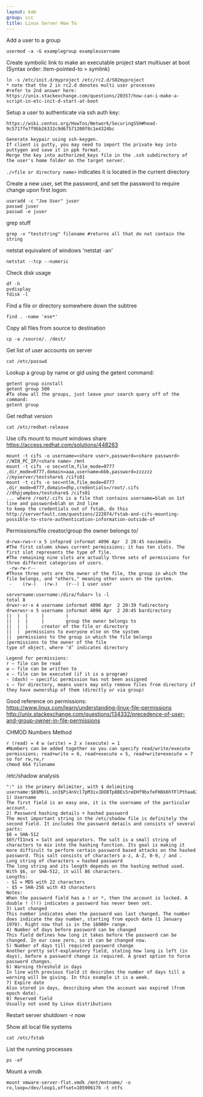 ```yaml
---
layout: kab
group: ccc
title: Linux Server How To
---
```


Add a user to a group
```
usermod -a -G examplegroup exampleusername
```
Create symbolic link to make an executable project start multiuser at boot
(Syntax order: item-pointed-to > symlink)
```
ln -s /etc/init.d/myproject /etc/rc2.d/S02myproject
* note that the 2 in rc2.d denotes multi user processes
#refer to 2nd answer here: https://unix.stackexchange.com/questions/20357/how-can-i-make-a-script-in-etc-init-d-start-at-boot
```

Setup a user to authenticate via ssh auth key:
```
https://wiki.centos.org/HowTos/Network/SecuringSSH#head-9c5717fe7f9bb26332c9d67571200f8c1e4324bc

Generate keypair using ssh-keygen.
If client is putty, you may need to import the private key into puttygen and save it in ppk format.
Merge the key into authorized_keys file in the .ssh subdirectory of the user's home folder on the target server.

```

`./<file or directory name>` indicates it is located in the current directory

Create a new user, set the password, and set the password to require change upon first logon:
```
useradd -c "Joe User" juser
passwd juser
passwd -e juser
```
grep stuff
```
grep -v "teststring" filename #returns all that do not contain the string
```

netstat equivalent of windows 'netstat -an'
```
netstat --tcp --numeric
```
Check disk usage
```
df -h
pvdisplay
fdisk -l
```
Find a file or directory somewhere down the subtree
```
find . -name 'ese*'
```
Copy all files from source to destination
```
cp -a /source/. /dest/
```
Get list of user accounts on server
```
cat /etc/passwd
```
Lookup a group by name or gid using the getent command:
```
getent group oinstall
getent group 500
#To show all the groups, just leave your search query off of the command:
getent group
```
Get redhat version
```
cat /etc/redhat-release
```
Use cifs mount to mount windows share
https://access.redhat.com/solutions/448263
```
mount -t cifs -o username=<share user>,password=<share password> //WIN_PC_IP/<share name> /mnt
mount -t cifs -o sec=ntlm,file_mode=0777‌​,dir_mode=0777,domain=aaa,username=bbb,password=zzzzzz //myserver/testshare$ /cifs01
mount -t cifs -o sec=ntlm,file_mode=0777‌​,dir_mode=0777,domain=dhp,credentials=/root/.cifs //dhpjumpbox/testshare$ /cifs01
... where /root/.cifs is a file that contains username=blah on 1st line and password=blah on 2nd line
to keep the credentials out of fstab, do this http://serverfault.com/questions/222074/fstab-and-cifs-mounting-possible-to-store-authentication-information-outside-of
```
Permissions/file creator/group the owner belongs to/
```
d~rwx~rws~r-x 5 infoprod informat 4096 Apr  2 20:45 navimedix
#The first column shows current permissions; it has ten slots. The first slot represents the type of file. 
#The remaining nine slots are actually three sets of permissions for three different categories of users. 
 -rw-rw-r-- 
#Those three sets are the owner of the file, the group in which the file belongs, and "others," meaning other users on the system. 
 -    (rw-)   (rw-)   (r--) 1 user user

servername:username:/dira/fubar> ls -l
total 8
drwxr-xr-x 4 username informat 4096 Apr  2 20:39 fudirectory
drwxrwsr-x 5 username informat 4096 Apr  2 20:45 bardirectory
||  |  |     |        |
||  |  |     |        group the owner belongs to
||  |  |     creator of the file or directory
||  |  permissions to everyone else on the system
||  permissions to the group in which the file belongs
|permissions to the owner of the file
type of object, where ‘d’ indicates directory

Legend for permissions:
r — file can be read 
w — file can be written to 
x — file can be executed (if it is a program) 
- (dash) — specific permission has not been assigned
s — for directory, means users may only remove files from directory if they have ownership of them (directly or via group)
```
Good reference on permissions:
https://www.linux.com/learn/understanding-linux-file-permissions
http://unix.stackexchange.com/questions/134332/precedence-of-user-and-group-owner-in-file-permissions

CHMOD Numbers Method
```
r (read) = 4 w (write) = 2 x (execute) = 1
#Numbers can be added together so you can specify read/write/execute permissions; read+write = 6, read+execute = 5, read+write+execute = 7
so for rw,rw,r
chmod 664 filename
```

/etc/shadow analysis
```
":" is the primary delimiter, with $ delimiting
username:$6$MblL.sn3$Pi4nVcl7pM3ivJDO8Tp8BEs5reEHf9bxfeFH8k6hTFlPthaa6IEFbmuOgzhX3b683pkJ57zH7aLxOlXswArJC0:16622:0:99999:7:::
1) Username
The first field is an easy one, it is the username of the particular account.
2) Password hashing details + hashed password
The most important string in the /etc/shadow file is definitely the second field. It includes the password details and consists of several parts:
$6 = SHA-512
$6Y/fI1nx$ = Salt and separators. The salt is a small string of characters to mix into the hashing function. Its goal is making it more difficult to perform certain password based attacks on the hashed password. This salt consists of characters a-z, A-Z, 0-9, / and .
Long string of characters = hashed password
The long string and its length depends on the hashing method used. With $6, or SHA-512, it will 86 characters.
Lengths:
- $1 = MD5 with 22 characters
- $5 = SHA-256 with 43 characters
Notes:
When the password field has a ! or *, then the account is locked. A double ! (!!) indicates a password has never been set.
3) Last changed
This number indicates when the password was last changed. The number does indicate the day number, starting from epoch date (1 January 1970). Right now that is in the 16000+ range.
4) Number of days before password can be changed
This field defines how long it takes before the password can be changed. In our case zero, so it can be changed now.
5) Number of days till required password change
Another pretty self-explanatory field, stating how long is left (in days), before a password change is required. A great option to force password changes.
6) Warning threshold in days
In line with previous field it describes the number of days till a warning will be giving. In this example it is a week.
7) Expire date
Also stored in days, describing when the account was expired (from epoch date).
8) Reserved field
Usually not used by Linux distributions
```
Restart server
shutdown -r now

Show all local file systems
```
cat /etc/fstab
```

List the running processes
```
ps -ef
```

Mount a vmdk
```
mount vmware-server-flat.vmdk /mnt/mntname/ -o ro,loop=/dev/loop1,offset=105906176 -t ntfs
```

<br/>
<br/>

